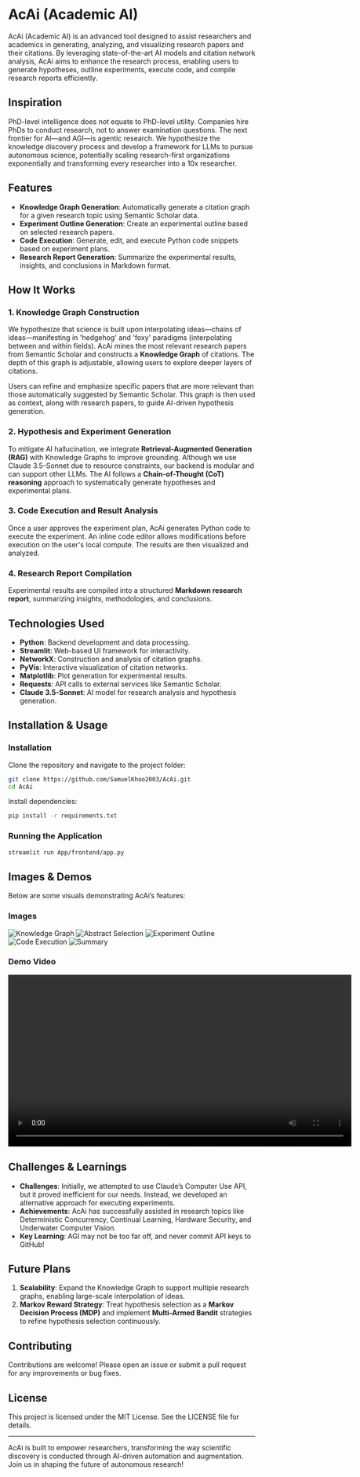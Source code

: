 # AcAi (Academic AI)

AcAi (Academic AI) is an advanced tool designed to assist researchers and academics in generating, analyzing, and visualizing research papers and their citations. By leveraging state-of-the-art AI models and citation network analysis, AcAi aims to enhance the research process, enabling users to generate hypotheses, outline experiments, execute code, and compile research reports efficiently.

## Inspiration

PhD-level intelligence does not equate to PhD-level utility. Companies hire PhDs to conduct research, not to answer examination questions. The next frontier for AI—and AGI—is agentic research. We hypothesize the knowledge discovery process and develop a framework for LLMs to pursue autonomous science, potentially scaling research-first organizations exponentially and transforming every researcher into a 10x researcher.

## Features

- **Knowledge Graph Generation**: Automatically generate a citation graph for a given research topic using Semantic Scholar data.
- **Experiment Outline Generation**: Create an experimental outline based on selected research papers.
- **Code Execution**: Generate, edit, and execute Python code snippets based on experiment plans.
- **Research Report Generation**: Summarize the experimental results, insights, and conclusions in Markdown format.

## How It Works

### 1. Knowledge Graph Construction
We hypothesize that science is built upon interpolating ideas—chains of ideas—manifesting in 'hedgehog' and 'foxy' paradigms (interpolating between and within fields). AcAi mines the most relevant research papers from Semantic Scholar and constructs a **Knowledge Graph** of citations. The depth of this graph is adjustable, allowing users to explore deeper layers of citations.

Users can refine and emphasize specific papers that are more relevant than those automatically suggested by Semantic Scholar. This graph is then used as context, along with research papers, to guide AI-driven hypothesis generation.

### 2. Hypothesis and Experiment Generation
To mitigate AI hallucination, we integrate **Retrieval-Augmented Generation (RAG)** with Knowledge Graphs to improve grounding. Although we use Claude 3.5-Sonnet due to resource constraints, our backend is modular and can support other LLMs. The AI follows a **Chain-of-Thought (CoT) reasoning** approach to systematically generate hypotheses and experimental plans.

### 3. Code Execution and Result Analysis
Once a user approves the experiment plan, AcAi generates Python code to execute the experiment. An inline code editor allows modifications before execution on the user's local compute. The results are then visualized and analyzed.

### 4. Research Report Compilation
Experimental results are compiled into a structured **Markdown research report**, summarizing insights, methodologies, and conclusions.

## Technologies Used

- **Python**: Backend development and data processing.
- **Streamlit**: Web-based UI framework for interactivity.
- **NetworkX**: Construction and analysis of citation graphs.
- **PyVis**: Interactive visualization of citation networks.
- **Matplotlib**: Plot generation for experimental results.
- **Requests**: API calls to external services like Semantic Scholar.
- **Claude 3.5-Sonnet**: AI model for research analysis and hypothesis generation.

## Installation & Usage

### Installation

Clone the repository and navigate to the project folder:

```sh
git clone https://github.com/SamuelKhoo2003/AcAi.git
cd AcAi
```

Install dependencies:

```sh
pip install -r requirements.txt
```

### Running the Application

```sh
streamlit run App/frontend/app.py
```

## Images & Demos

Below are some visuals demonstrating AcAi’s features:

### Images
![Knowledge Graph](Extras/readme_resources/knowledge_graph.jpg)
![Abstract Selection](Extras/readme_resources/abstract_selection.jpg)
![Experiment Outline](Extras/readme_resources/experimental_outline.jpg)
![Code Execution](Extras/readme_resources/code_generation.jpg)
![Summary](Extras/readme_resources/experimental_insights.jpg)

### Demo Video
<video width="700" controls>
    <source src="Extras/readme_resources/demo.mp4" type="video/mp4">
    Your browser does not support the video tag.
</video>


## Challenges & Learnings

- **Challenges**: Initially, we attempted to use Claude’s Computer Use API, but it proved inefficient for our needs. Instead, we developed an alternative approach for executing experiments.
- **Achievements**: AcAi has successfully assisted in research topics like Deterministic Concurrency, Continual Learning, Hardware Security, and Underwater Computer Vision.
- **Key Learning**: AGI may not be too far off, and never commit API keys to GitHub!

## Future Plans

1. **Scalability**: Expand the Knowledge Graph to support multiple research graphs, enabling large-scale interpolation of ideas.
2. **Markov Reward Strategy**: Treat hypothesis selection as a **Markov Decision Process (MDP)** and implement **Multi-Armed Bandit** strategies to refine hypothesis selection continuously.

## Contributing

Contributions are welcome! Please open an issue or submit a pull request for any improvements or bug fixes.

## License

This project is licensed under the MIT License. See the LICENSE file for details.

---

AcAi is built to empower researchers, transforming the way scientific discovery is conducted through AI-driven automation and augmentation. Join us in shaping the future of autonomous research!

